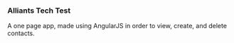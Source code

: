 ### Alliants Tech Test

 A one page app, made using AngularJS in order to view, create, and delete contacts.
